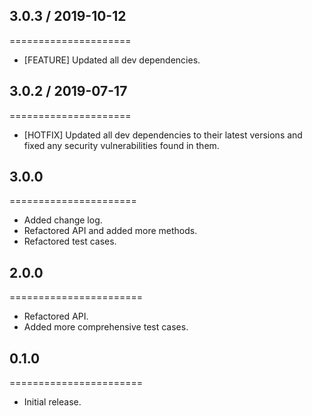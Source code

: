 ## 3.0.3 / 2019-10-12
=====================
* [FEATURE] Updated all dev dependencies.

## 3.0.2 / 2019-07-17
=====================
* [HOTFIX] Updated all dev dependencies to their latest versions and fixed any security vulnerabilities found in them.

## 3.0.0
======================
* Added change log.
* Refactored API and added more methods.
* Refactored test cases.

## 2.0.0
=======================
* Refactored API.
* Added more comprehensive test cases.

## 0.1.0
=======================
* Initial release.